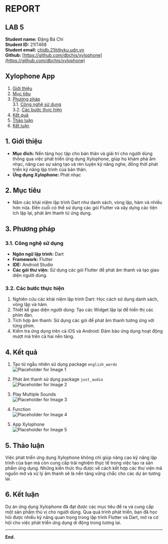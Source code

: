 # REPORT

## LAB 5
**Student name:** Đặng Bá Chí  
**Student ID:** 21IT468  
**Student email:** chidb.21it@vku.udn.vn  
**Github:** [https://github.com/dbchis/xylophone](https://github.com/dbchis/xylophone)

## Xylophone App

1. [Giới thiệu](#giới-thiệu)
2. [Mục tiêu](#mục-tiêu)
3. [Phương pháp](#phương-pháp)  
   3.1. [Công nghệ sử dụng](#công-nghệ-sử-dụng)  
   3.2. [Các bước thực hiện](#các-bước-thực-hiện)
4. [Kết quả](#kết-quả)
5. [Thảo luận](#thảo-luận)
6. [Kết luận](#kết-luận)

## 1. Giới thiệu
- **Mục đích:** Nền tảng học tập cho bản thân và giải trí cho người dùng thông qua việc phát triển ứng dụng Xylophone, giúp họ khám phá âm nhạc, nâng cao sự sáng tạo và rèn luyện kỹ năng nghe, đồng thời phát triển kỹ năng lập trình của bản thân.
- **Ứng dụng Xylophone:** Phát nhạc

## 2. Mục tiêu
- Nắm các khái niệm lập trình Dart như danh sách, vòng lặp, hàm và nhiều hơn nữa. Đến cuối có thể sử dụng các gói Flutter và xây dựng các tiện ích lặp lại, phát âm thanh từ ứng dụng.

## 3. Phương pháp
### 3.1. Công nghệ sử dụng
- **Ngôn ngữ lập trình:** Dart
- **Framework:** Flutter
- **IDE:** Android Studio
- **Các gói thư viện:** Sử dụng các gói Flutter để phát âm thanh và tạo giao diện người dùng.

### 3.2. Các bước thực hiện
1. Nghiên cứu các khái niệm lập trình Dart: Học cách sử dụng danh sách, vòng lặp và hàm.
2. Thiết kế giao diện người dùng: Tạo các Widget lặp lại để hiển thị các phím đàn.
3. Tích hợp âm thanh: Sử dụng các gói để phát âm thanh tương ứng với từng phím.
4. Kiểm tra ứng dụng trên cả iOS và Android: Đảm bảo ứng dụng hoạt động mượt mà trên cả hai nền tảng.

## 4. Kết quả
1. Tạo từ ngẫu nhiên sử dụng package `english_words`  
   ![Placeholder for Image 1](link_to_image_1)

2. Phát âm thanh sử dụng package `just_audio`  
   ![Placeholder for Image 2](link_to_image_2)

3. Play Multiple Sounds  
   ![Placeholder for Image 3](link_to_image_3)

4. Function  
   ![Placeholder for Image 4](link_to_image_4)

5. App Xylophone  
   ![Placeholder for Image 5](link_to_image_5)

## 5. Thảo luận
Việc phát triển ứng dụng Xylophone không chỉ giúp nâng cao kỹ năng lập trình của bạn mà còn cung cấp trải nghiệm thực tế trong việc tạo ra sản phẩm ứng dụng. Những kiến thức thu được về cách kết hợp các thư viện mã nguồn mở và xử lý âm thanh sẽ là nền tảng vững chắc cho các dự án tương lai.

## 6. Kết luận
Dự án ứng dụng Xylophone đã đạt được các mục tiêu đề ra và cung cấp một sản phẩm thú vị cho người dùng. Qua quá trình phát triển, bạn đã học hỏi được nhiều kỹ năng quan trọng trong lập trình Flutter và Dart, mở ra cơ hội cho việc phát triển ứng dụng di động trong tương lai.

---

**End.**
